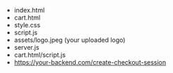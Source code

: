 - index.html
- cart.html
- style.css
- script.js
- assets/logo.jpeg (your uploaded logo)
- server.js
- cart.html/script.js
- https://your-backend.com/create-checkout-session
